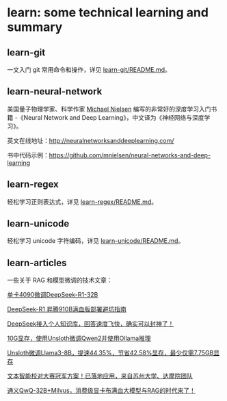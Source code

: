 # learn: some technical learning and summary

## learn-git

一文入门 git 常用命令和操作，详见 [learn-git/README.md](https://github.com/zejunwang1/learn/blob/main/learn-git/README.md)。

## learn-neural-network

美国量子物理学家、科学作家 [Michael Nielsen](https://michaelnielsen.org/) 编写的非常好的深度学习入门书籍 -《Neural Network and Deep Learning》，中文译为《神经网络与深度学习》。

英文在线地址：http://neuralnetworksanddeeplearning.com/

书中代码示例：https://github.com/mnielsen/neural-networks-and-deep-learning

## learn-regex

轻松学习正则表达式，详见 [learn-regex/README.md](https://github.com/zejunwang1/learn/blob/main/learn-regex/README.md)。

## learn-unicode

轻松学习 unicode 字符编码，详见 [learn-unicode/README.md](https://github.com/zejunwang1/learn/blob/main/learn-unicode/README.md)。

## learn-articles

一些关于 RAG 和模型微调的技术文章：

[单卡4090微调DeepSeek-R1-32B](https://mp.weixin.qq.com/s/pMTWQknNWTFJTKVyA7tpWw)

[DeepSeek-R1 昇腾910B满血版部署避坑指南](https://mp.weixin.qq.com/s/tB914Li8q_oH8nx3OVrTBw)

[DeepSeek接入个人知识库，回答速度飞快，确实可以封神了！](https://mp.weixin.qq.com/s/FVwKaF0IlhFjDlTSAMMuzg)

[10G显存，使用Unsloth微调Qwen2并使用Ollama推理](https://mp.weixin.qq.com/s/MDUXxQ-1KzAp6TV33tB4tA)

[Unsloth微调Llama3-8B，提速44.35%，节省42.58%显存，最少仅需7.75GB显存](https://mp.weixin.qq.com/s/Zlp7GM37_bkvvQZedzNp0g)

[文本智能校对大赛冠军方案！已落地应用，来自苏州大学、达摩院团队](https://mp.weixin.qq.com/s/bBJ58agJTlCxHhYrP35DNA)

[通义QwQ-32B+Milvus，消费级显卡布满血大模型与RAG的时代来了！](https://mp.weixin.qq.com/s/hECwWx1AOF0HM8TCpNZo8Q)
